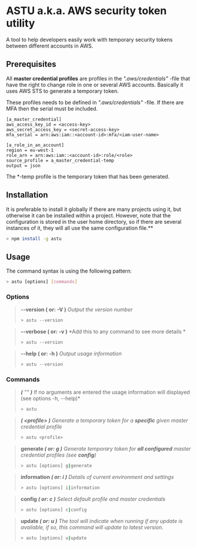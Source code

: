 # ASTU a.k.a. AWS security token utility
A tool to help developers easily work with temporary security tokens between different accounts in AWS.

## Prerequisites
All **master credential profiles** are profiles in the *".aws/credentials"* -file that have the right to change role in one or several AWS accounts. Basically it uses AWS STS to generate a temporary token.

These profiles needs to be defined in *".aws/credentials"* -file. If there are MFA then the serial must be included.

```
[a_master_credential]
aws_access_key_id = <access-key>
aws_secret_access_key = <secret-access-key>
mfa_serial = arn:aws:iam::<account-id>:mfa/<iam-user-name>
```

```
[a_role_in_an_account]
region = eu-west-1
role_arn = arn:aws:iam::<account-id>:role/<role>
source_profile = a_master_credential-temp
output = json
```

The *-temp profile is the temporary token that has been generated.

## Installation
It is preferable to install it globally if there are many projects using it, but otherwise it can be installed within a project. However, note that the configuration is stored in the user home directory, so if there are several instances of it, they will all use the same configuration file.**
```bash
> npm install -g astu
```

## Usage
The command syntax is using the following pattern:
```bash
> astu [options] [commands]
```

### Options
> **--version ( or: -V )**
> *Output the version number*
> ```bash
> > astu --version
>```

> **--verbose ( or: -v )**
> *Add this to any command to see more details *
> ```bash
> > astu --version
>```

> **--help ( or: -h )**
> *Output usage information*
> ```bash
> > astu --version
>```

### Commands
> ***(*** *""* ***)***
> If no arguments are entered  the usage information will displayed (see options -h, --help)*
> ```bash
> > astu
>```

> ***( \<profile\> )***
> *Generate a temporary token for a **specific** given master credential profile*
> ```bash
> > astu <profile>
>```

> **generate ***( or: g )*****
> *Generate temporary token for **all configured** master credential profiles (see **config**)*
> ```bash
> > astu [options] g|generate
>```

> **information ***( or: i )*****
> *Details of current environment and settings*
> ```bash
> > astu [options] i|information
>```

> **config ***( or: c )*****
> *Select default profile and master credentials*
> ```bash
> > astu [options] c|config
>```

> **update ***( or: u )*****
> *The tool will indicate when running if any update is available, if so, this command will update to latest version.*
> ```bash
> > astu [options] u|update
>```
